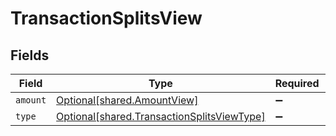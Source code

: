 # TransactionSplitsView


## Fields

| Field                                                                                              | Type                                                                                               | Required                                                                                           | Description                                                                                        |
| -------------------------------------------------------------------------------------------------- | -------------------------------------------------------------------------------------------------- | -------------------------------------------------------------------------------------------------- | -------------------------------------------------------------------------------------------------- |
| `amount`                                                                                           | [Optional[shared.AmountView]](undefined/models/shared/amountview.md)                               | :heavy_minus_sign:                                                                                 | N/A                                                                                                |
| `type`                                                                                             | [Optional[shared.TransactionSplitsViewType]](undefined/models/shared/transactionsplitsviewtype.md) | :heavy_minus_sign:                                                                                 | N/A                                                                                                |